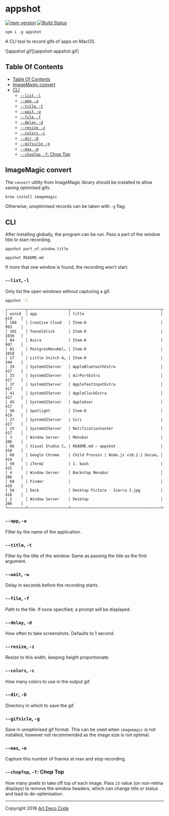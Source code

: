 # appshot

[![npm version](https://badge.fury.io/js/appshot.svg)](https://badge.fury.io/js/appshot)
[![Build Status](https://travis-ci.org/artdecocode/appshot.svg?branch=master)](https://travis-ci.org/artdecocode/appshot)

```
npm i -g appshot
```

A CLI tool to record gifs of apps on MacOS.

![appshot gif][appshot-appshot.gif]

## Table Of Contents

- [Table Of Contents](#table-of-contents)
- [ImageMagic convert](#imagemagic-convert)
- [CLI](#cli)
  * [`--list`, `-l`](#--list--l)
  * [`--app`, `-a`](#--app--a)
  * [`--title`, `-t`](#--title--t)
  * [`--wait`, `-w`](#--wait--w)
  * [`--file`, `-f`](#--file--f)
  * [`--delay`, `-d`](#--delay--d)
  * [`--resize`, `-z`](#--resize--z)
  * [`--colors`, `-c`](#--colors--c)
  * [`--dir`, `-D`](#--dir--d)
  * [`--gifsicle`, `-g`](#--gifsicle--g)
  * [`--max`, `-m`](#--max--m)
  * [`--chopTop`, `-T`: Chop Top](#--choptop--t-chop-top)

## ImageMagic convert

The `convert` utility from ImageMagic library should be installed to allow saving optimised gifs.

```sh
brew install imagemagic
```

Otherwise, unoptimised records can be taken with `-g` flag.

## CLI

After installing globally, the program can be run. Pass a part of the window title to start recording.

```
appshot part_of_window_title
```

```
appshot README.md
```

If more that one window is found, the recording won't start.

### `--list`, `-l`

Only list the open windows without capturing a gif.

```sh
appshot -l
```

```
┌────────┬──────────────────┬────────────────────────────────────────┬────────┐
│ winid  │ app              │ title                                  │ pid    │
│ 108    │ Creative Cloud   │ Item-0                                 │ 993    │
│ 101    │ Tunnelblick      │ Item-0                                 │ 1036   │
│ 84     │ Avira            │ Item-0                                 │ 997    │
│ 81     │ PostgresMenuHel… │ Item-0                                 │ 1018   │
│ 17     │ Little Snitch A… │ Item-0                                 │ 344    │
│ 29     │ SystemUIServer   │ AppleBluetoothExtra                    │ 417    │
│ 33     │ SystemUIServer   │ AirPortExtra                           │ 417    │
│ 37     │ SystemUIServer   │ AppleTextInputExtra                    │ 417    │
│ 41     │ SystemUIServer   │ AppleClockExtra                        │ 417    │
│ 45     │ SystemUIServer   │ AppleUser                              │ 417    │
│ 50     │ Spotlight        │ Item-0                                 │ 419    │
│ 27     │ SystemUIServer   │ Siri                                   │ 417    │
│ 25     │ SystemUIServer   │ NotificationCenter                     │ 417    │
│ 3      │ Window Server    │ Menubar                                │ 206    │
│ 66     │ Visual Studio C… │ README.md — appshot                    │ 410    │
│ 68     │ Google Chrome    │ Child Process | Node.js v10.2.1 Docum… │ 414    │
│ 59     │ iTerm2           │ 1. bash                                │ 415    │
│ 4      │ Window Server    │ Backstop Menubar                       │ 206    │
│ 60     │ Finder           │                                        │ 418    │
│ 54     │ Dock             │ Desktop Picture - Sierra 2.jpg         │ 416    │
│ 2      │ Window Server    │ Desktop                                │ 206    │
└────────┴──────────────────┴────────────────────────────────────────┴────────┘
```

### `--app`, `-a`

Filter by the name of the application.

### `--title`, `-t`

Filter by the title of the window. Same as passing the title as the first argument.

### `--wait`, `-w`

Delay in seconds before the recording starts.

### `--file`, `-f`

Path to the file. If none specified, a prompt will be displayed.

### `--delay`, `-d`

How often to take screenshots. Defaults to 1 second.

### `--resize`, `-z`

Resize to this width, keeping height proportionate.

### `--colors`, `-c`

How many colors to use in the output gif.

### `--dir`, `-D`

Directory in which to save the gif.

### `--gifsicle`, `-g`

Save in unoptimised gif format. This can be used when `imagemagic` is not installed, however not recommended as the image size is not optimal.

### `--max`, `-m`

Capture this number of frames at max and stop recording.

### `--chopTop`, `-T`: Chop Top

How many pixels to take off top of each image. Pass `23` value (on non-retina displays) to remove the window headers, which can change title or status and lead to de-optimisation.

---

Copyright 2018 [Art Deco Code][1]

[1]: https://artdeco.bz
[2]: https://stackoverflow.com/questions/6160727/how-to-obtain-info-of-the-program-from-the-window-list-with-cgwindowlistcopywind
